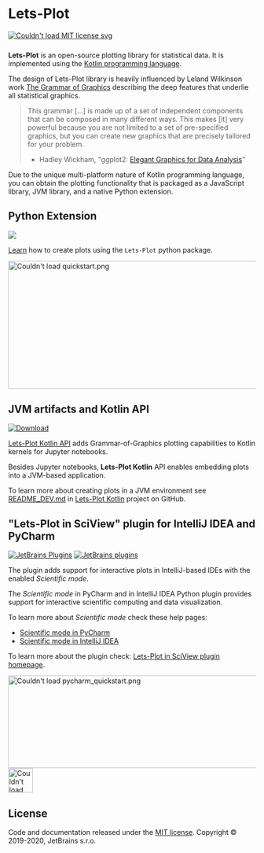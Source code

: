 # Lets-Plot

<a href="https://opensource.org/licenses/MIT">
<img src="https://img.shields.io/badge/License-MIT-yellow.svg" alt="Couldn't load MIT license svg"/>
</a>

###
**Lets-Plot** is an open-source plotting library for statistical data. It is implemented using the [Kotlin programming language](https://kotlinlang.org/).

The design of Lets-Plot library is heavily influenced by Leland Wilkinson work [The Grammar of Graphics](https://www.goodreads.com/book/show/2549408.The_Grammar_of_Graphics) describing the deep features that underlie all statistical graphics.

> This grammar [...] is made up of a set of independent components that can be composed in many different ways. This makes [it] very powerful because you are not limited to a set of pre-specified graphics, but you can create new graphics that are precisely tailored for your problem.
> - Hadley Wickham, "ggplot2: [Elegant Graphics for Data Analysis](https://www.goodreads.com/book/show/6829192-ggplot2)"

Due to the unique multi-platform nature of Kotlin programming language, you can obtain the plotting functionality that is packaged as a JavaScript library, JVM library, and a native Python extension.

## Python Extension 
<a href="https://pypi.org/project/lets-plot/"/>
<img src="https://badge.fury.io/py/lets-plot.svg"/>
<br>

[Learn](README_PYTHON.md) how to create plots using the `Lets-Plot` python package.

<img src="https://raw.githubusercontent.com/JetBrains/lets-plot/master/docs/examples/images/quickstart.png" alt="Couldn't load quickstart.png" width="505" height="260"/>

## JVM artifacts and Kotlin API

[ ![Download](https://api.bintray.com/packages/jetbrains/lets-plot-maven/lets-plot-jars/images/download.svg)](https://bintray.com/jetbrains/lets-plot-maven/lets-plot-jars/_latestVersion)

[Lets-Plot Kotlin API](https://github.com/JetBrains/lets-plot-kotlin) adds Grammar-of-Graphics plotting capabilities to Kotlin kernels for Jupyter notebooks.

Besides Jupyter notebooks, **Lets-Plot Kotlin** API enables embedding plots into a JVM-based application.

To learn more about creating plots in a JVM environment see [README_DEV.md](https://github.com/JetBrains/lets-plot-kotlin/blob/master/README_DEV.md) in
[Lets-Plot Kotlin](https://github.com/JetBrains/lets-plot-kotlin) project on GitHub.

## "Lets-Plot in SciView" plugin for IntelliJ IDEA and PyCharm

[![JetBrains Plugins](https://img.shields.io/jetbrains/plugin/v/14379-lets-plot-in-sciview.svg)](http://plugins.jetbrains.com/plugin/14379-lets-plot-in-sciview)
[![JetBrains plugins](https://img.shields.io/jetbrains/plugin/d/14379-lets-plot-in-sciview.svg)](http://plugins.jetbrains.com/plugin/14379-lets-plot-in-sciview)

The plugin adds support for interactive plots in IntelliJ-based IDEs with the enabled _Scientific mode_.

The _Scientific mode_ in PyCharm and in IntelliJ IDEA Python plugin provides support for interactive scientific computing and data visualization.

To learn more about _Scientific mode_ check these help pages:
* [Scientific mode in PyCharm](https://www.jetbrains.com/help/pycharm/matplotlib-support.html)
* [Scientific mode in IntelliJ IDEA](https://www.jetbrains.com/help/idea/matplotlib-support.html)

To learn more about the plugin check: [Lets-Plot in SciView plugin homepage](https://plugins.jetbrains.com/plugin/14379-lets-plot-in-sciview). 

<img src="https://raw.githubusercontent.com/JetBrains/lets-plot/master/docs/examples/images/pycharm_quickstart.png" alt="Couldn't load pycharm_quickstart.png" width="537" height="188"/>
<img src="https://raw.githubusercontent.com/JetBrains/lets-plot/master/docs/examples/images/pycharm_logo.png" alt="Couldn't load pycharm_logo.png" width="50" height="50"/>

## License

Code and documentation released under the [MIT license](https://github.com/JetBrains/lets-plot/blob/master/LICENSE).
Copyright © 2019-2020, JetBrains s.r.o.
